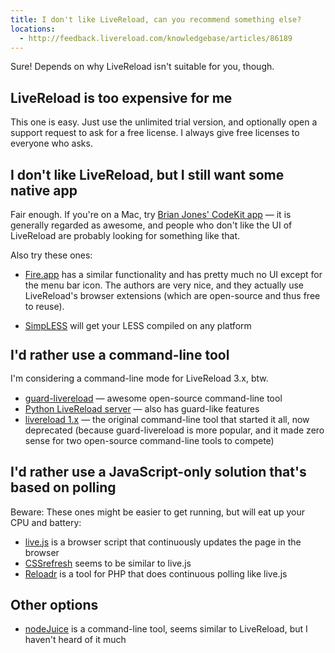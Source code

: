 ```yaml
---
title: I don't like LiveReload, can you recommend something else?
locations:
  - http://feedback.livereload.com/knowledgebase/articles/86189
---
```


Sure! Depends on why LiveReload isn't suitable for you, though.

## LiveReload is too expensive for me

This one is easy. Just use the unlimited trial version, and optionally open a support request to ask for a free license. I always give free licenses to everyone who asks.

## I don't like LiveReload, but I still want some native app

Fair enough. If you're on a Mac, try [Brian Jones' CodeKit app](http://incident57.com/codekit/) — it is generally regarded as awesome, and people who don't like the UI of LiveReload are probably looking for something like that.

Also try these ones:

*   [Fire.app](http://fireapp.handlino.com) has a similar functionality and has pretty much no UI except for the menu bar icon. The authors are very nice, and they actually use LiveReload's browser extensions (which are open-source and thus free to reuse).

*   [SimpLESS](http://wearekiss.com/simpless) will get your LESS compiled on any platform

## <span style="line-height: 19px;">I'd rather use a command-line tool</span>

<span style="line-height: 19px;">I'm considering a command-line mode for LiveReload 3.x, btw.</span>

*   [guard-livereload](https://github.com/guard/guard-livereload) — awesome open-source command-line tool
*   [Python LiveReload server](http://lepture.com/project/livereload/) — also has guard-like features
*   [livereload 1.x](https://github.com/mockko/livereload) — the original command-line tool that started it all, now deprecated (because guard-livereload is more popular, and it made zero sense for two open-source command-line tools to compete)

## I'd rather use a JavaScript-only solution that's based on polling

Beware: These ones might be easier to get running, but will eat up your CPU and battery:

*   [live.js](http://livejs.com/) is a browser script that continuously updates the page in the browser
*   [CSSrefresh](http://cssrefresh.frebsite.nl/) seems to be similar to live.js
*   [Reloadr](https://github.com/dbergey/Reloadr) is a tool for PHP that does continuous polling like live.js

## Other options

*   [nodeJuice](http://nodejuice.com/)&nbsp;is a command-line tool, seems similar to LiveReload, but I haven't heard of it much